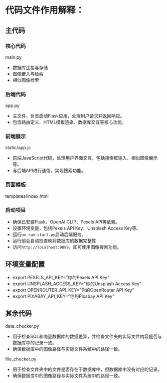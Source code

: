 # 代码文件作用解释：

## 主代码
### 核心代码
main.py
- 数据库连接与存储
- 图像嵌入与检索
- 相似图像检索

### 后端代码
app.py 
- 主文件，负责启动Flask应用，处理用户请求并返回响应。
- 包含路由定义、HTML模板渲染、数据库交互等核心功能。

### 前端展示
static/app.js 
- 前端JavaScript代码，处理用户界面交互，包括搜索框输入、相似图像展示等。
- 与后端API进行通信，实现搜索功能。

### 页面模板
templates/index.html 

### 启动项目
- 确保已安装Flask、OpenAI CLIP、Pexels API等依赖。
- 设置环境变量，包括Pexels API Key、Unsplash Access Key等。
- 运行`uv run start.py`启动后端服务。
- 运行前会自动检查映射数据库的数据完整性
- 访问`http://localhost:9899`，即可使用图像搜索功能。

## 环境变量配置
- export PEXELS_API_KEY="你的Pexels API Key"
- export UNSPLASH_ACCESS_KEY="你的Unsplash Access Key"
- export OPENROUTER_API_KEY="你的OpenRouter API Key"
- export PIXABAY_API_KEY="你的Pixabay API Key"

## 其余代码
data_checker.py
- 用于检查SQL和向量数据库的数据差异，并检查文件夹的实际文件内容是否与数据库中的记录一致。
- 确保数据库中的图像路径与实际文件系统中的路径一致。

file_checker.py
- 用于检查文件夹中的文件是否存在于数据库中，但数据库中没有对应的记录。
- 确保数据库中的图像路径与实际文件系统中的路径一致。






